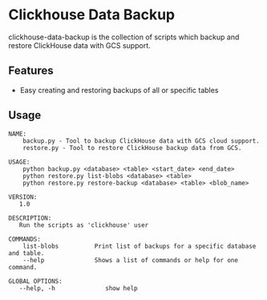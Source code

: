 # Clickhouse Data Backup

clickhouse-data-backup is the collection of scripts which backup and restore ClickHouse data with GCS support.

## Features

- Easy creating and restoring backups of all or specific tables

## Usage

```
NAME:
    backup.py - Tool to backup ClickHouse data with GCS cloud support.
    restore.py - Tool to restore ClickHouse backup data from GCS.

USAGE:
    python backup.py <database> <table> <start_date> <end_date>
    python restore.py list-blobs <database> <table>
    python restore.py restore-backup <database> <table> <blob_name>

VERSION:
   1.0

DESCRIPTION:
   Run the scripts as 'clickhouse' user

COMMANDS:
    list-blobs          Print list of backups for a specific database and table. 
    --help              Shows a list of commands or help for one command.

GLOBAL OPTIONS:
   --help, -h              show help
```